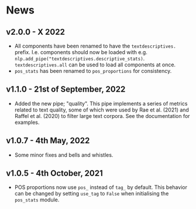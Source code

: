 # News

## v2.0.0 - X 2022
- All components have been renamed to have the `textdescriptives.` prefix. I.e. components should now be loaded with e.g. `nlp.add_pipe("textdescriptives.descriptive_stats)`.
`textdescriptives.all` can be used to load all components at once. 
- `pos_stats` has been renamed to `pos_proportions` for consistency.

## v1.1.0 - 21st of September, 2022
- Added the new pipe; "quality". This pipe implements a series of metrics related to text quality, some of which were used by Rae et al. (2021) and Raffel et al. (2020) to filter large text corpora. See the documentation for examples.

## v1.0.7 - 4th May, 2022
- Some minor fixes and bells and whistles.

## v1.0.5 - 4th October, 2021
- POS proportions now use `pos_` instead of `tag_` by default. This behavior can be changed by setting `use_tag` to `False` when initialising the `pos_stats` module. 